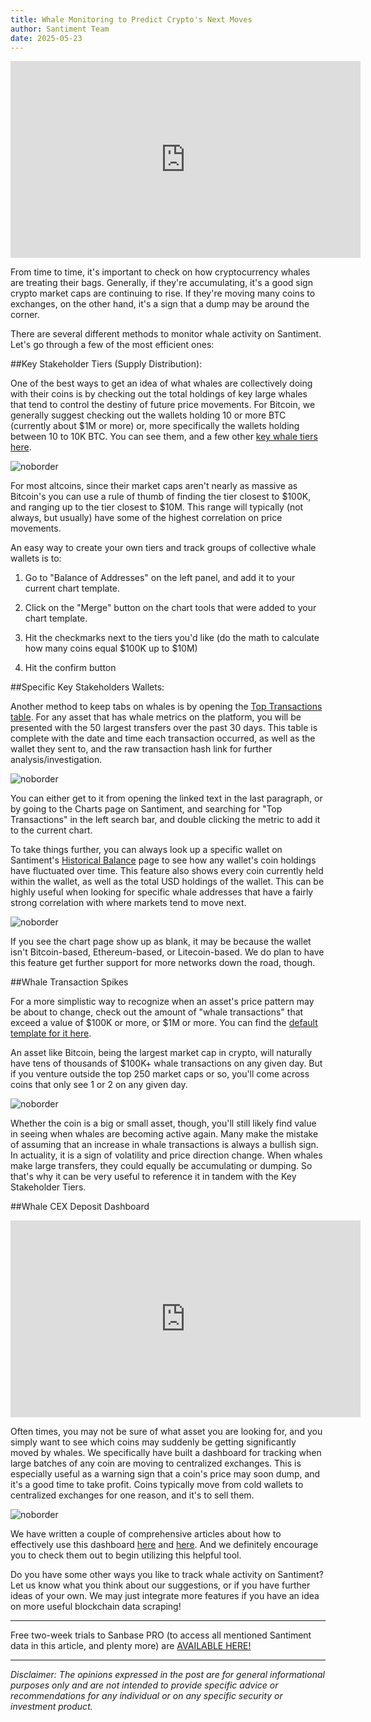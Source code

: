 ```yaml
---
title: Whale Monitoring to Predict Crypto's Next Moves
author: Santiment Team
date: 2025-05-23
---
```


<iframe width="560" height="315" src="https://www.youtube.com/watch?v=xjV6dSXJ79k" title="YouTube video player" frameborder="0" allow="accelerometer; autoplay; clipboard-write; encrypted-media; gyroscope; picture-in-picture; web-share" referrerpolicy="strict-origin-when-cross-origin" allowfullscreen></iframe>


From time to time, it's important to check on how cryptocurrency whales are treating their bags. Generally, if they're accumulating, it's a good sign crypto market caps are continuing to rise. If they're moving many coins to exchanges, on the other hand, it's a sign that a dump may be around the corner.

There are several different methods to monitor whale activity on Santiment. Let's go through a few of the most efficient ones:

##Key Stakeholder Tiers (Supply Distribution):

One of the best ways to get an idea of what whales are collectively doing with their coins is by checking out the total holdings of key large whales that tend to control the destiny of future price movements. For Bitcoin, we generally suggest checking out the wallets holding 10 or more BTC (currently about $1M or more) or, more specifically the wallets holding between 10 to 10K BTC. You can see them, and a few other [key whale tiers here](https://app.santiment.net/s/2wEU5Co9).

![noborder](./image9.png)

For most altcoins, since their market caps aren't nearly as massive as Bitcoin's you can use a rule of thumb of finding the tier closest to $100K, and ranging up to the tier closest to $10M. This range will typically (not always, but usually) have some of the highest correlation on price movements.

An easy way to create your own tiers and track groups of collective whale wallets is to:

1) Go to "Balance of Addresses" on the left panel, and add it to your current chart template.

2) Click on the "Merge" button on the chart tools that were added to your chart template.

3) Hit the checkmarks next to the tiers you'd like (do the math to calculate how many coins equal $100K up to $10M)

4) Hit the confirm button

##Specific Key Stakeholders Wallets:

Another method to keep tabs on whales is by opening the [Top Transactions table](https://app.santiment.net/s/kataWThn). For any asset that has whale metrics on the platform, you will be presented with the 50 largest transfers over the past 30 days. This table is complete with the date and time each transaction occurred, as well as the wallet they sent to, and the raw transaction hash link for further analysis/investigation.

![noborder](./image10.png)

You can either get to it from opening the linked text in the last paragraph, or by going to the Charts page on Santiment, and searching for "Top Transactions" in the left search bar, and double clicking the metric to add it to the current chart.

To take things further, you can always look up a specific wallet on Santiment's [Historical Balance](https://app.santiment.net/labs/balance?assets=) page to see how any wallet's coin holdings have fluctuated over time. This feature also shows every coin currently held within the wallet, as well as the total USD holdings of the wallet. This can be highly useful when looking for specific whale addresses that have a fairly strong correlation with where markets tend to move next.

![noborder](./image11.png)

If you see the chart page show up as blank, it may be because the wallet isn't Bitcoin-based, Ethereum-based, or Litecoin-based. We do plan to have this feature get further support for more networks down the road, though.

##Whale Transaction Spikes

For a more simplistic way to recognize when an asset's price pattern may be about to change, check out the amount of "whale transactions" that exceed a value of $100K or more, or $1M or more. You can find the [default template for it here](https://app.santiment.net/s/n8ctb2Yd).

An asset like Bitcoin, being the largest market cap in crypto, will naturally have tens of thousands of $100K+ whale transactions on any given day. But if you venture outside the top 250 market caps or so, you'll come across coins that only see 1 or 2 on any given day.

![noborder](./image12.png)

Whether the coin is a big or small asset, though, you'll still likely find value in seeing when whales are becoming active again. Many make the mistake of assuming that an increase in whale transactions is always a bullish sign. In actuality, it is a sign of volatility and price direction change. When whales make large transfers, they could equally be accumulating or dumping. So that's why it can be very useful to reference it in tandem with the Key Stakeholder Tiers.

##Whale CEX Deposit Dashboard

<iframe width="560" height="315" src="https://www.youtube.com/watch?v=lnzph78TCPg" title="YouTube video player" frameborder="0" allow="accelerometer; autoplay; clipboard-write; encrypted-media; gyroscope; picture-in-picture; web-share" referrerpolicy="strict-origin-when-cross-origin" allowfullscreen></iframe>

Often times, you may not be sure of what asset you are looking for, and you simply want to see which coins may suddenly be getting significantly moved by whales. We specifically have built a dashboard for tracking when large batches of any coin are moving to centralized exchanges. This is especially useful as a warning sign that a coin's price may soon dump, and it's a good time to take profit. Coins typically move from cold wallets to centralized exchanges for one reason, and it's to sell them.

![noborder](./image13.png)

We have written a couple of comprehensive articles about how to effectively use this dashboard [here](https://insights.santiment.net/read/try-the-new-centralized-exchange-deposit-dashboard-now-8202) and [here](https://insights.santiment.net/read/using-santiment-s-whale-deposit-centralized-exchange-dashboard-8463). And we definitely encourage you to check them out to begin utilizing this helpful tool.

Do you have some other ways you like to track whale activity on Santiment? Let us know what you think about our suggestions, or if you have further ideas of your own. We may just integrate more features if you have an idea on more useful blockchain data scraping!

---

Free two-week trials to Sanbase PRO (to access all mentioned Santiment data in this article, and plenty more) are [AVAILABLE HERE!](https://app.santiment.net/pricing)

---

*Disclaimer: The opinions expressed in the post are for general informational purposes only and are not intended to provide specific advice or recommendations for any individual or on any specific security or investment product.*